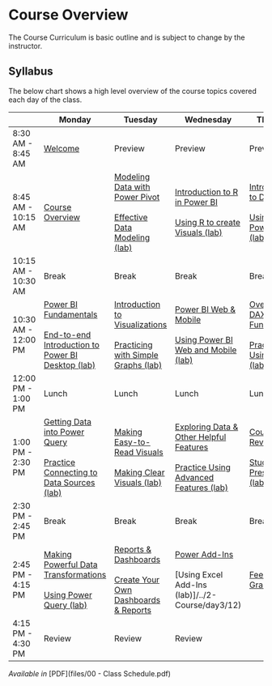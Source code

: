 # Course Overview
The Course Curriculum is basic outline and is subject to change by the instructor.

## Syllabus
The below chart shows a high level overview of the course topics covered each day of the class.

|         | Monday | Tuesday | Wednesday | Thursday |
|---------|--------|---------|-----------|----------|
| 8:30 AM - 8:45 AM | [Welcome](../2-Course/day1/01) | Preview | Preview | Preview |
| 8:45 AM - 10:15 AM | [Course Overview](../2-Course/day1/01) | [Modeling Data with Power Pivot](../2-Course/day2/05)<br><br>[Effective Data Modeling (lab)](../2-Course/day2/05) | [Introduction to R in Power BI](../2-Course/day3/09)<br><br>[Using R to create Visuals (lab)](../2-Course/day3/09) | [Introduction to DAX](../2-Course/day4/13)<br><br>[Using DAX in Power BI (lab)](../2-Course/day4/13) |
| 10:15 AM - 10:30 AM | Break | Break | Break | Break |
| 10:30 AM - 12:00 PM | [Power BI Fundamentals](../2-Course/day1/02)<br><br>[End-to-end Introduction to Power BI Desktop (lab)](../2-Course/day1/02) | [Introduction to Visualizations](../2-Course/day2/06)<br><br>[Practicing with Simple Graphs (lab)](../2-Course/day2/06) | [Power BI Web & Mobile](../2-Course/day3/10)<br><br>[Using Power BI Web and Mobile (lab)](../2-Course/day3/10) | [Overview of DAX Functions](../2-Course/day4/14)<br><br>[Practice Using DAX (lab)](../2-Course/day4/14) | 
| 12:00 PM - 1:00 PM | Lunch | Lunch | Lunch | Lunch |
| 1:00 PM - 2:30 PM | [Getting Data into Power Query](../2-Course/day1/03)<br><br>[Practice Connecting to Data Sources (lab)](../2-Course/day1/03) | [Making Easy-to-Read Visuals](../2-Course/day2/07)<br><br>[Making Clear Visuals (lab)](../2-Course/day2/07) | [Exploring Data & Other Helpful Features](../2-Course/day3/11)<br><br>[Practice Using Advanced Features (lab)](../2-Course/day3/11) | [Course Review](../2-Course/day4/15)<br><br>[Student Presentations (lab)](../2-Course/day4/15) |
| 2:30 PM - 2:45 PM | Break | Break | Break | Break |
| 2:45 PM - 4:15 PM | [Making Powerful Data Transformations](../2-Course/day1/04)<br><br>[Using Power Query (lab)](../2-Course/day1/04) | [Reports & Dashboards](../2-Course/day2/08)<br><br>[Create Your Own Dashboards & Reports](../2-Course/day2/08) | [Power Add-Ins](../2-Course/day3/12)<br><br>[Using Excel Add-Ins (lab)]/../2-Course/day3/12) | [Feedback & Graduation](../2-Course/day4/16) |
| 4:15 PM - 4:30 PM | Review | Review | Review | |

*Available in* [PDF](files/00 - Class Schedule.pdf)